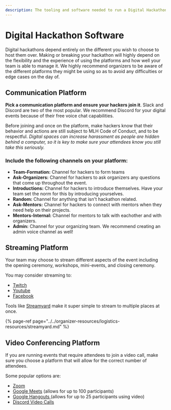 ```yaml
---
description: The tooling and software needed to run a Digital Hackathon
---
```


# Digital Hackathon Software

Digital hackathons depend entirely on the different you wish to choose to host them over. Making or breaking your hackathon will highly depend on the flexibility and the experience of using the platforms and how well your team is able to manage it. We highly recommend organizers to be aware of the different platforms they might be using so as to avoid any difficulties or edge cases on the day of.

## **Communication Platform**

**Pick a communication platform and ensure your hackers join it**. Slack and Discord are two of the most popular. We recommend Discord for your digital events because of their free voice chat capabilities.

Before joining and once on the platform, make hackers know that their behavior and actions are still subject to MLH Code of Conduct, and to be respectful. _Digital spaces can increase harassment as people are hidden behind a computer, so it is key to make sure your attendees know you still take this seriously._

### **Include the following channels on your platform:**

* **Team-Formation:** Channel for hackers to form teams
* **Ask-Organizers:** Channel for hackers to ask organizers any questions that come up throughout the event. 
* **Introductions:** Channel for hackers to introduce themselves. Have your team set the norm for this by introducing yourselves. 
* **Random:** Channel for anything that isn't hackathon related. 
* **Ask-Mentors:** Channel for hackers to connect with mentors when they need help on their projects. 
* **Mentors-Internal:** Channel for mentors to talk with eachother and with organizers. 
* **Admin:** Channel for your organizing team. We recommend creating an admin voice channel as well! 

## Streaming Platform

Your team may choose to stream different aspects of the event including the opening ceremony, workshops, mini-events, and closing ceremony.

You may consider streaming to:

* [Twitch](https://www.twitch.tv/mlh)
* [Youtube](https://www.youtube.com/user/MajorLeagueHackingTV)
* [Facebook](https://www.facebook.com/MajorLeagueHacking/) 

Tools like [Streamyard](https://github.com/MLH/mlh-hackathon-organizer-guide/tree/3f837278b17a23628d067848f874f3b914ac170c/digital-hackathons/event-logistics/www.streamyard.com) make it super simple to stream to multiple places at once.

{% page-ref page="../../organizer-resources/logistics-resources/streamyard.md" %}

## Video Conferencing Platform

If you are running events that require attendees to join a video call, make sure you choose a platform that will allow for the correct number of attendees.

Some popular options are:

* [Zoom](https://support.zoom.us/hc/en-us/articles/206618765-Zoom-video-tutorials) 
* [Google Meets](https://apps.google.com/meet/how-it-works/) \(allows for up to 100 participants\) 
* [Google Hangouts ](https://support.google.com/hangouts/answer/2944865?co=GENIE.Platform%3DAndroid&hl=en)\(allows for up to 25 participants using video\)
* [Discord Video Calls ](https://support.discord.com/hc/en-us/articles/115000982752-Screen-sharing-Video-Calls)

